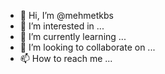 - 👋 Hi, I’m @mehmetkbs
- 👀 I’m interested in ...
- 🌱 I’m currently learning ...
- 💞️ I’m looking to collaborate on ...
- 📫 How to reach me ...

<!---
mehmetkbs/mehmetkbs is a ✨ special ✨ repository because its `README.md` (this file) appears on your GitHub profile.
You can click the Preview link to take a look at your changes.
--->
